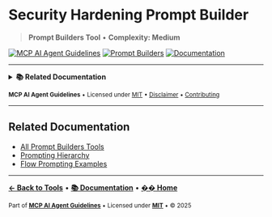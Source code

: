 # Security Hardening Prompt Builder

> **Prompt Builders Tool** • **Complexity: Medium**

[![MCP AI Agent Guidelines](https://img.shields.io/badge/MCP-AI_Agent_Guidelines-1a7f37?style=flat-square&logo=github)](../../README.md)
[![Prompt Builders](https://img.shields.io/badge/Category-Prompt_Builders-purple?style=flat-square)](./README.md#prompt-builders)
[![Documentation](https://img.shields.io/badge/📚-Docs-blue?style=flat-square)](../README.md)

---

<details>
<summary><strong>📚 Related Documentation</strong></summary>

- [All Prompt Builders](./README.md#prompt-builders)
- [Prompting Hierarchy Guide](../PROMPTING_HIERARCHY.md)
- [AI Interaction Tips](../AI_INTERACTION_TIPS.md)
- [Flow Prompting Examples](../FLOW_PROMPTING_EXAMPLES.md)

</details>

<sub>**MCP AI Agent Guidelines** • Licensed under [MIT](../../LICENSE) • [Disclaimer](../../DISCLAIMER.md) • [Contributing](../../CONTRIBUTING.md)</sub>

---

## Related Documentation

- [All Prompt Builders Tools](./README.md#prompt-builders)
- [Prompting Hierarchy](#prompting-hierarchy)
- [Flow Prompting Examples](#flow-prompting-examples)

---

**[← Back to Tools](./README.md)** • **[📚 Documentation](../README.md)** • **[�� Home](../../README.md)**

<sub>Part of **[MCP AI Agent Guidelines](../../README.md)** • Licensed under **[MIT](../../LICENSE)** • © 2025</sub>

